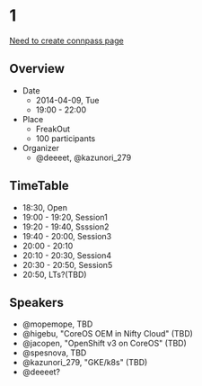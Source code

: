 # 1

[Need to create connpass page]()

## Overview

- Date
    - 2014-04-09, Tue
    - 19:00 - 22:00
- Place
    - FreakOut
    - 100 participants
- Organizer
    - @deeeet, @kazunori_279

## TimeTable

- 18:30, Open
- 19:00 - 19:20, Session1
- 19:20 - 19:40, Ssssion2
- 19:40 - 20:00, Session3
- 20:00 - 20:10
- 20:10 - 20:30, Session4
- 20:30 - 20:50, Session5
- 20:50, LTs?(TBD)

## Speakers

- @mopemope, TBD
- @higebu, "CoreOS OEM in Nifty Cloud" (TBD)
- @jacopen, "OpenShift v3 on CoreOS" (TBD)
- @spesnova, TBD
- @kazunori_279, "GKE/k8s" (TBD)
- @deeeet?
